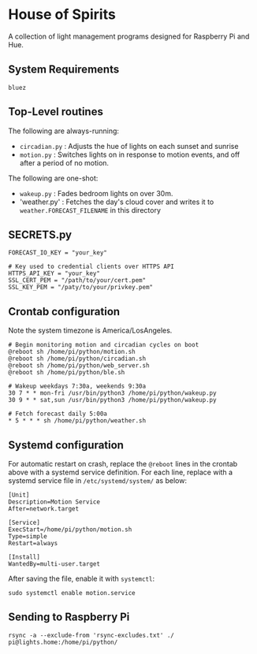 # House of Spirits

A collection of light management programs designed for Raspberry Pi and Hue.

## System Requirements

    bluez

## Top-Level routines

The following are always-running:

+ `circadian.py` : Adjusts the hue of lights on each sunset and sunrise
+ `motion.py` : Switches lights on in response to motion events, and off after a period of no motion.

The following are one-shot:

+ `wakeup.py` : Fades bedroom lights on over 30m.
+ 'weather.py' : Fetches the day's cloud cover and writes it to `weather.FORECAST_FILENAME` in this directory

## SECRETS.py

```
FORECAST_IO_KEY = "your_key"

# Key used to credential clients over HTTPS API
HTTPS_API_KEY = "your_key"
SSL_CERT_PEM = "/path/to/your/cert.pem"
SSL_KEY_PEM = "/paty/to/your/privkey.pem"
```

## Crontab configuration

Note the system timezone is America/LosAngeles.

```
# Begin monitoring motion and circadian cycles on boot
@reboot sh /home/pi/python/motion.sh
@reboot sh /home/pi/python/circadian.sh
@reboot sh /home/pi/python/web_server.sh
@reboot sh /home/pi/python/ble.sh

# Wakeup weekdays 7:30a, weekends 9:30a
30 7 * * mon-fri /usr/bin/python3 /home/pi/python/wakeup.py
30 9 * * sat,sun /usr/bin/python3 /home/pi/python/wakeup.py

# Fetch forecast daily 5:00a
* 5 * * * sh /home/pi/python/weather.sh
```

## Systemd configuration

For automatic restart on crash, replace the `@reboot` lines in the crontab above with a
systemd service definition. For each line, replace with a systemd service file in `/etc/systemd/system/` as below:

```
[Unit]
Description=Motion Service
After=network.target

[Service]
ExecStart=/home/pi/python/motion.sh
Type=simple
Restart=always

[Install]
WantedBy=multi-user.target
```

After saving the file, enable it with `systemctl`:

    sudo systemctl enable motion.service

## Sending to Raspberry Pi

    rsync -a --exclude-from 'rsync-excludes.txt' ./ pi@lights.home:/home/pi/python/
